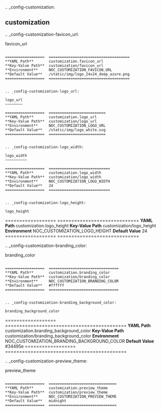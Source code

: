 .. _config-customization:

customization
-------------


.. _config-customization-favicon_url:

favicon_url
~~~~~~~~~~~

==================  =====================================
**YAML Path**       customization.favicon_url
**Key-Value Path**  customization/favicon_url
**Environment**     NOC_CUSTOMIZATION_FAVICON_URL
**Default Value**   /static/img/logo_24x24_deep_azure.png
==================  =====================================


.. _config-customization-logo_url:

logo_url
~~~~~~~~

==================  ==========================
**YAML Path**       customization.logo_url
**Key-Value Path**  customization/logo_url
**Environment**     NOC_CUSTOMIZATION_LOGO_URL
**Default Value**   /static/img/logo_white.svg
==================  ==========================


.. _config-customization-logo_width:

logo_width
~~~~~~~~~~

==================  ============================
**YAML Path**       customization.logo_width
**Key-Value Path**  customization/logo_width
**Environment**     NOC_CUSTOMIZATION_LOGO_WIDTH
**Default Value**   24
==================  ============================


.. _config-customization-logo_height:

logo_height
~~~~~~~~~~~

==================  =============================
**YAML Path**       customization.logo_height
**Key-Value Path**  customization/logo_height
**Environment**     NOC_CUSTOMIZATION_LOGO_HEIGHT
**Default Value**   24
==================  =============================


.. _config-customization-branding_color:

branding_color
~~~~~~~~~~~~~~

==================  ================================
**YAML Path**       customization.branding_color
**Key-Value Path**  customization/branding_color
**Environment**     NOC_CUSTOMIZATION_BRANDING_COLOR
**Default Value**   #ffffff
==================  ================================


.. _config-customization-branding_background_color:

branding_background_color
~~~~~~~~~~~~~~~~~~~~~~~~~

==================  ===========================================
**YAML Path**       customization.branding_background_color
**Key-Value Path**  customization/branding_background_color
**Environment**     NOC_CUSTOMIZATION_BRANDING_BACKGROUND_COLOR
**Default Value**   #34495e
==================  ===========================================


.. _config-customization-preview_theme:

preview_theme
~~~~~~~~~~~~~

==================  ===============================
**YAML Path**       customization.preview_theme
**Key-Value Path**  customization/preview_theme
**Environment**     NOC_CUSTOMIZATION_PREVIEW_THEME
**Default Value**   midnight
==================  ===============================


